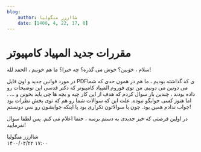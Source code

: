 ```yaml
---
blog:
    author: شااززز منگولیا
    date: [1400, 4, 22, 17, 0]
---
```

# مقررات جدید المپیاد کامپیوتر

<div class="cnt">
سلام ، خوبین؟ خوش می گذره؟ چه خبرا؟ ما هم خوبیم ، الحمد لله!<p>در مورد قوانین جدید و اون فایل PDFی که گذاشته بودیم ، ما هم در همون حدی که شما می دونین می دونیم. من توی فوروم المپیاد کامپیوتر که دکتر قدسی این توضیحات رو داده بودند ، چندین بار سوال کردم که هدف از این کار چیه و بچه ها چی باید بخونن و ... . اما هنوز کسی جوابگو نبوده. علت این که سوالات شما رو هم که توی بخش نظرات بود جواب ندادم همین بود. چون یا سوالاتون تکراری بود یا اینکه جوابشون رو نمی دونستم!</p>
<p>در اولین فرصتی که خبر جدیدی به دستم برسه ، حتما اعلام می کنم. پس لطفا سوال نفرمایید!</p>
</div>

<div class="blog-info">
    <div class="blog-author">شااززز منگولیا</div>
    <div class="blog-date">۱۴۰۰/۰۴/۲۲ ۱۷:۰۰</div>
</div>

